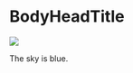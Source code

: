 # BodyHeadTitle
<!doctype>

<html>

<head>
	<title>Assignment 2</title>

</head>

<body>
	<img src= "sky.jpg"/>
	<p> The sky is blue. </p>

</body>


</html>
